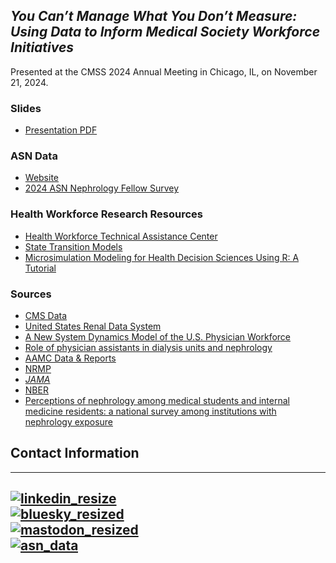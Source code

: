 ## *You Can’t Manage What You Don’t Measure: <br>Using Data to Inform Medical Society Workforce Initiatives*
Presented at the CMSS 2024 Annual Meeting in Chicago, IL, on November 21, 2024. 

### Slides
- [Presentation PDF](https://github.com/ASNDataAnalytics/cmss_2024/blob/main/Pivert_REVISED_November-21-3PM_Avenue-Ballroom.pdf)

### ASN Data 

- [Website](https://data.asn-online.org/)
- [2024 ASN Nephrology Fellow Survey](https://data.asn-online.org/posts/2024_fellow_survey/)

### Health Workforce Research Resources

- [Health Workforce Technical Assistance Center](https://www.healthworkforceta.org/)
- [State Transition Models](https://hermes-sheprd.netlify.app/docs/state-transition-models/)
- [Microsimulation Modeling for Health Decision Sciences Using R: A Tutorial](https://journals.sagepub.com/doi/10.1177/0272989X18754513)

### Sources 
- [CMS Data](https://data.cms.gov/)
- [United States Renal Data System](https://usrds-adr.niddk.nih.gov/2024)
- [A New System Dynamics Model of the U.S. Physician Workforce](https://www.rand.org/pubs/corporate_pubs/CPA2616-1.html)
- [Role of physician assistants in dialysis units and nephrology](https://pubmed.ncbi.nlm.nih.gov/10196004/)
- [AAMC Data & Reports](https://www.aamc.org/data-reports)
- [NRMP](https://www.nrmp.org/match-data/)
- [_JAMA_](https://jamanetwork.com/journals/jama/fullarticle/2809448)
- [NBER](https://papers.ssrn.com/sol3/papers.cfm?abstract_id=4510223)
- [Perceptions of nephrology among medical students and internal medicine residents: a national survey among institutions with nephrology exposure](https://doi.org/10.1186/s12882-019-1289-y)

## Contact Information

[1]: https://www.linkedin.com/in/kurtis-pivert
[2]: https://bsky.app/profile/kpivert.bsky.social
[3]: https://fosstodon.org/@kpivert
[4]: https://data.asn-online.org/

---
[![linkedin_resize](https://github.com/user-attachments/assets/915bd9d9-6fa1-41e4-85b0-917726e19862)][1]<br>
[![bluesky_resized](https://github.com/user-attachments/assets/a20fcfa5-13ad-4a05-a239-d8d73458d8ee)][2]<br>
[![mastodon_resized](https://github.com/user-attachments/assets/5d3befab-0a34-431f-a6d7-f8deb7bfaa7b)][3]<br>
[![asn_data](https://github.com/user-attachments/assets/da60d1e6-c632-491e-8e0e-06ef984b4585)][4]<br>
---



